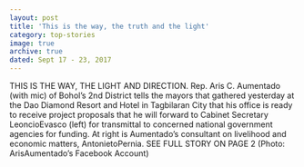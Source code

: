 ```yaml
---
layout: post
title: 'This is the way, the truth and the light'
category: top-stories
image: true
archive: true
dated: Sept 17 - 23, 2017
---
```


THIS IS THE WAY, THE LIGHT AND DIRECTION. Rep. Aris C. Aumentado (with mic) of Bohol’s 2nd District tells the mayors that gathered yesterday at the Dao Diamond Resort and Hotel in Tagbilaran City that his office is ready to receive project proposals that he will forward to Cabinet Secretary LeoncioEvasco (left) for transmittal to concerned national government agencies for funding. At right is Aumentado’s consultant on livelihood and economic matters, AntonietoPernia. SEE FULL STORY ON PAGE 2 (Photo: ArisAumentado’s Facebook Account)